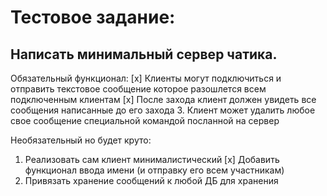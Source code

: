 # Тестовое задание:

## Написать минимальный сервер чатика.

Обязательный функционал:
[x] Клиенты могут подключиться и отправить текстовое сообщение которое разошлется всем подключенным клиентам
[x] После захода клиент должен увидеть все сообщения написанные до его захода
3. Клиент может удалить любое свое сообщение специальной командой посланной на сервер
 
Необязательный но будет круто:
1. Реализовать сам клиент минималистический
[x] Добавить функционал ввода имени (и отправку его всем участникам)
3. Привязать хранение сообщений к любой ДБ для хранения
